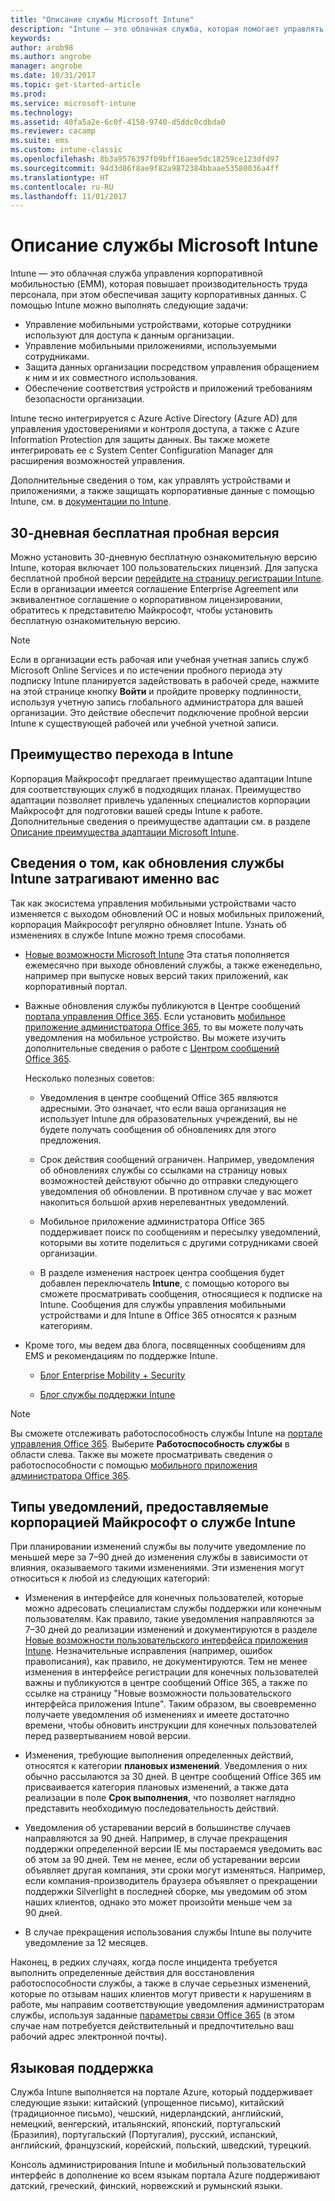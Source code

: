 ```yaml
---
title: "Описание службы Microsoft Intune"
description: "Intune — это облачная служба, которая помогает управлять устройствами на базе Windows, iOS, Mac OS X, Android и Windows Mobile."
keywords: 
author: arob98
ms.author: angrobe
manager: angrobe
ms.date: 10/31/2017
ms.topic: get-started-article
ms.prod: 
ms.service: microsoft-intune
ms.technology: 
ms.assetid: 40fa5a2e-6c0f-4150-9740-d5ddc0cdbda0
ms.reviewer: cacamp
ms.suite: ems
ms.custom: intune-classic
ms.openlocfilehash: 8b3a9576397f09bff16aee5dc18259ce123dfd97
ms.sourcegitcommit: 94d3d86f8ae9f82a9872384bbaae53580036a4ff
ms.translationtype: HT
ms.contentlocale: ru-RU
ms.lasthandoff: 11/01/2017
---
```

# <a name="microsoft-intune-service-description"></a>Описание службы Microsoft Intune

Intune — это облачная служба управления корпоративной мобильностью (EMM), которая повышает производительность труда персонала, при этом обеспечивая защиту корпоративных данных. С помощью Intune можно выполнять следующие задачи:
* Управление мобильными устройствами, которые сотрудники используют для доступа к данным организации.
* Управление мобильными приложениями, используемыми сотрудниками.
* Защита данных организации посредством управления обращением к ним и их совместного использования.
* Обеспечение соответствия устройств и приложений требованиям безопасности организации.

Intune тесно интегрируется с Azure Active Directory (Azure AD) для управления удостоверениями и контроля доступа, а также с Azure Information Protection для защиты данных. Вы также можете интегрировать ее с System Center Configuration Manager для расширения возможностей управления.

Дополнительные сведения о том, как управлять устройствами и приложениями, а также защищать корпоративные данные с помощью Intune, см. в [документации по Intune](https://docs.microsoft.com/intune/).

## <a name="30-day-free-trial"></a>30-дневная бесплатная пробная версия
Можно установить 30-дневную бесплатную ознакомительную версию Intune, которая включает 100 пользовательских лицензий. Для запуска бесплатной пробной версии [перейдите на страницу регистрации Intune](https://www.microsoft.com/server-cloud/products/microsoft-intune/). Если в организации имеется соглашение Enterprise Agreement или эквивалентное соглашение о корпоративном лицензировании, обратитесь к представителю Майкрософт, чтобы установить бесплатную ознакомительную версию.

> [!NOTE]
> Если в организации есть рабочая или учебная учетная запись служб Microsoft Online Services и по истечении пробного периода эту подписку Intune планируется задействовать в рабочей среде, нажмите на этой странице кнопку **Войти** и пройдите проверку подлинности, используя учетную запись глобального администратора для вашей организации. Это действие обеспечит подключение пробной версии Intune к существующей рабочей или учебной учетной записи.

<!--- For a list of settings that you can set up on mobile devices, see:

-   [Enrolled device management capabilities of Microsoft Intune](introduction-intune.md)

-   [Hybrid mobile device management (MDM) with System Center Configuration Manager and Microsoft Intune](/sccm/mdm/understand/hybrid-mobile-device-management)

For more about System Center Configuration Manager, see [Documentation  for System Center Configuration Manager](/sccm/index).--->
## <a name="intune-onboarding-benefit"></a>Преимущество перехода в Intune
Корпорация Майкрософт предлагает преимущество адаптации Intune для соответствующих служб в подходящих планах. Преимущество адаптации позволяет привлечь удаленных специалистов корпорации Майкрософт для подготовки вашей среды Intune к работе. Дополнительные сведения о преимуществе адаптации см. в разделе [Описание преимущества адаптации Microsoft Intune](http://go.microsoft.com/fwlink/?LinkId=619281).


## <a name="learn-how-intune-service-updates-affect-you"></a>Сведения о том, как обновления службы Intune затрагивают именно вас

Так как экосистема управления мобильными устройствами часто изменяется с выходом обновлений ОС и новых мобильных приложений, корпорация Майкрософт регулярно обновляет Intune. Узнать об изменениях в службе Intune можно тремя способами.

- [Новые возможности Microsoft Intune](whats-new.md) Эта статья пополняется ежемесячно при выходе обновлений службы, а также еженедельно, например при выпуске новых версий таких приложений, как корпоративный портал.

- Важные обновления службы публикуются в Центре сообщений [портала управления Office 365](https://portal.office.com/Admin/Default.aspx). Если установить [мобильное приложение администратора Office 365](https://support.office.com/article/Office-365-Admin-Mobile-App-e16f6421-2a1a-4142-bf9d-9846600a060a), то вы можете получать уведомления на мобильное устройство. Вы можете изучить дополнительные сведения о работе с [Центром сообщений Office 365](https://support.office.com/en-US/client/results?Shownav=true&lcid=1033&ns=O365ENTADMIN&version=15&omkt=en-US&ver=15&HelpID=O365E_MCManageUpdates).

    Несколько полезных советов:

    - Уведомления в центре сообщений Office 365 являются адресными. Это означает, что если ваша организация не использует Intune для образовательных учреждений, вы не будете получать сообщения об обновлениях для этого предложения.

    - Срок действия сообщений ограничен. Например, уведомления об обновлениях службы со ссылками на страницу новых возможностей действуют обычно до отправки следующего уведомления об обновлении. В противном случае у вас может накопиться большой архив нерелевантных уведомлений.

    - Мобильное приложение администратора Office 365 поддерживает поиск по сообщениям и пересылку уведомлений, которыми вы хотите поделиться с другими сотрудниками своей организации.

    - В разделе изменения настроек центра сообщения будет добавлен переключатель **Intune**, с помощью которого вы сможете просматривать сообщения, относящиеся к подписке на Intune. Сообщения для службы управления мобильными устройствами и для Intune в Office 365 относятся к разным категориям.

- Кроме того, мы ведем два блога, посвященных сообщениям для EMS и рекомендациям по поддержке Intune.

    - [Блог Enterprise Mobility + Security](https://blogs.technet.microsoft.com/enterprisemobility/)

    - [Блог службы поддержки Intune](https://blogs.technet.microsoft.com/intunesupport/)

>[!Note]
>Вы сможете отслеживать работоспособность службы Intune на [портале управления Office 365](https://portal.office.com/Admin/Default.aspx). Выберите **Работоспособность службы** в области слева. Также вы можете просматривать сведения о работоспособности с помощью [мобильного приложения администратора Office 365](https://support.office.com/article/Office-365-Admin-Mobile-App-e16f6421-2a1a-4142-bf9d-9846600a060a).

## <a name="types-of-notices-microsoft-provides-about-the-intune-service"></a>Типы уведомлений, предоставляемые корпорацией Майкрософт о службе Intune

При планировании изменений службы вы получите уведомление по меньшей мере за 7–90 дней до изменения службы в зависимости от влияния, оказываемого такими изменениями. Эти изменения могут относиться к любой из следующих категорий:

- Изменения в интерфейсе для конечных пользователей, которые можно адресовать специалистам службы поддержки или конечным пользователям. Как правило, такие уведомления направляются за 7–30 дней до реализации изменений и документируются в разделе [Новые возможности пользовательского интерфейса приложения Intune](whats-new-app-ui.md). Незначительные исправления (например, ошибок правописания), как правило, не документируются. Тем не менее изменения в интерфейсе регистрации для конечных пользователей важны и публикуются в центре сообщений Office 365, а также по ссылке на страницу "Новые возможности пользовательского интерфейса приложения Intune". Таким образом, вы своевременно получаете уведомления об изменениях и имеете достаточно времени, чтобы обновить инструкции для конечных пользователей перед развертыванием новой версии.

- Изменения, требующие выполнения определенных действий, относятся к категории **плановых изменений**. Уведомления о них обычно рассылаются за 30 дней. В центре сообщений Office 365 им присваивается категория плановых изменений, а также дата реализации в поле **Срок выполнения**, что позволяет наглядно представить необходимую последовательность действий.

- Уведомления об устаревании версий в большинстве случаев направляются за 90 дней. Например, в случае прекращения поддержки определенной версии IE мы постараемся уведомить вас об этом за 90 дней. Тем не менее, если об устаревании версии объявляет другая компания, эти сроки могут изменяться. Например, если компания-производитель браузера объявляет о прекращении поддержки Silverlight в последней сборке, мы уведомим об этом наших клиентов, однако это может произойти меньше чем за 90 дней.

- В случае прекращения использования службы Intune вы получите уведомление за 12 месяцев.

Наконец, в редких случаях, когда после инцидента требуется выполнить определенные действия для восстановления работоспособности службы, а также в случае серьезных изменений, которые по отзывам наших клиентов могут привести к нарушениям в работе, мы направим соответствующие уведомления администраторам службы, используя заданные [параметры связи Office 365](https://support.office.com/article/Change-your-contact-preferences-for-communications-from-Microsoft-6f70de1b-a64d-4498-bfbd-be8c83a9c0fc) (в этом случае нам потребуется действительный и предпочтительно ваш рабочий адрес электронной почты).  


<!--- ## Choose the management solution that’s right for you
You can set up Intune in several ways to manage and help protect your company's mobile devices and computers (referred to as **devices** in this article).

- **Intune stand-alone configuration.** Use the web-based admin console in Intune to manage devices in your organization. Intune can be used without any on-premises IT infrastructure. If you use Intune with Active Directory Domain Services, you can use domain user accounts that you manage with Domain Services with Intune.

- **Intune with System Center Configuration Manager.** Use the Configuration Manager management console to manage computers and mobile devices in your enterprise. This configuration can help you to manage all your organization’s devices through a single console, the Configuration Manager Admin Console. Configuration Manager supports large numbers of mobile devices, servers, and computers. For more about Configuration Manager, see [Hybrid mobile device management (MDM) with System Center Configuration Manager and Microsoft Intune](/sccm/mdm/understand/hybrid-mobile-device-management). For more help deciding which approach is right for you, see [Choose between Microsoft Intune standalone and hybrid mobile device management with Configuration Manager](/sccm/mdm/understand/choose-between-standalone-intune-and-hybrid-mobile-device-management).--->

## <a name="language-support"></a>Языковая поддержка
Служба Intune выполняется на портале Azure, который поддерживает следующие языки: китайский (упрощенное письмо), китайский (традиционное письмо), чешский, нидерландский, английский, немецкий, венгерский, итальянский, японский, португальский (Бразилия), португальский (Португалия), русский, испанский, английский, французский, корейский, польский, шведский, турецкий.

Консоль администрирования Intune и мобильный пользовательский интерфейс в дополнение ко всем языкам портала Azure поддерживают датский, греческий, финский, норвежский и румынский языки.

<!--- ## Learn more about Intune
Use these resources to learn more about Intune:

- The [Microsoft Intune Trust Center](https://www.microsoft.com/server-cloud/products/intune-trust-center/) provides information about the security, privacy, and compliance practices of Intune, and it describes some of Intune's certifications.

- [Enrolled device management capabilities of Microsoft Intune](introduction-intune.md)--->
